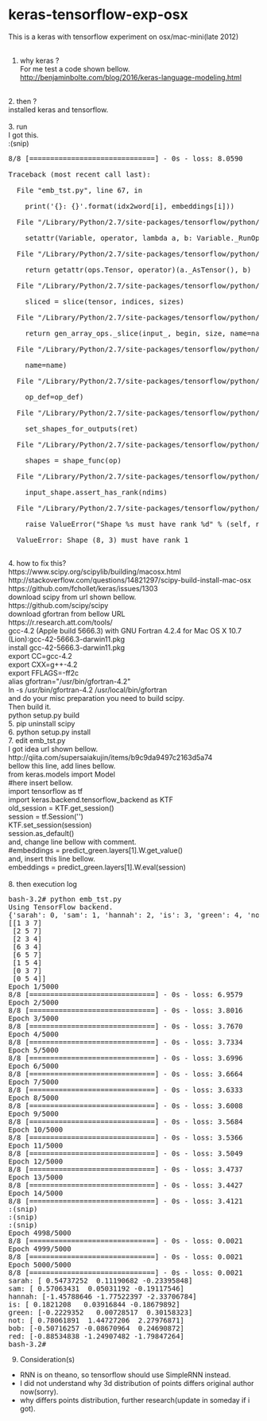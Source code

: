 # keras-tensorflow-exp-osx
This is a keras with tensorflow experiment on osx/mac-mini(late 2012)<BR>
<BR>
1. why keras ? <BR>
For me test a code shown bellow.<BR>
http://benjaminbolte.com/blog/2016/keras-language-modeling.html<BR>
<BR>
2. then ?<BR>
installed keras and tensorflow.<BR>
<BR>
3. run<BR>
I got this.<BR>
:(snip)<BR>
<pre>
8/8 [==============================] - 0s - loss: 8.0590<BR>
Traceback (most recent call last):<BR>
  File "emb_tst.py", line 67, in <module><BR>
    print('{}: {}'.format(idx2word[i], embeddings[i]))<BR>
  File "/Library/Python/2.7/site-packages/tensorflow/python/ops/variables.py", line 610, in <lambda><BR>
    setattr(Variable, operator, lambda a, b: Variable._RunOp(operator, a, b))<BR>
  File "/Library/Python/2.7/site-packages/tensorflow/python/ops/variables.py", line 625, in _RunOp<BR>
    return getattr(ops.Tensor, operator)(a._AsTensor(), b)<BR>
  File "/Library/Python/2.7/site-packages/tensorflow/python/ops/array_ops.py", line 167, in _SliceHelper<BR>
    sliced = slice(tensor, indices, sizes)<BR>
  File "/Library/Python/2.7/site-packages/tensorflow/python/ops/array_ops.py", line 217, in slice<BR>
    return gen_array_ops._slice(input_, begin, size, name=name)<BR>
  File "/Library/Python/2.7/site-packages/tensorflow/python/ops/gen_array_ops.py", line 1318, in _slice<BR>
    name=name)<BR>
  File "/Library/Python/2.7/site-packages/tensorflow/python/ops/op_def_library.py", line 655, in apply_op<BR>
    op_def=op_def)<BR>
  File "/Library/Python/2.7/site-packages/tensorflow/python/framework/ops.py", line 2156, in create_op<BR>
    set_shapes_for_outputs(ret)<BR>
  File "/Library/Python/2.7/site-packages/tensorflow/python/framework/ops.py", line 1612, in set_shapes_for_outputs<BR>
    shapes = shape_func(op)<BR>
  File "/Library/Python/2.7/site-packages/tensorflow/python/ops/array_ops.py", line 865, in _SliceShape<BR>
    input_shape.assert_has_rank(ndims)<BR>
  File "/Library/Python/2.7/site-packages/tensorflow/python/framework/tensor_shape.py", line 605, in assert_has_rank<BR>
    raise ValueError("Shape %s must have rank %d" % (self, rank))<BR>
  ValueError: Shape (8, 3) must have rank 1<BR>
</pre>
4. how to fix this?<BR>
  https://www.scipy.org/scipylib/building/macosx.html<BR>
  http://stackoverflow.com/questions/14821297/scipy-build-install-mac-osx<BR>
  https://github.com/fchollet/keras/issues/1303<BR>
  download scipy from url shown bellow.<BR>
  https://github.com/scipy/scipy<BR>
  download gfortran from bellow URL<BR>
  https://r.research.att.com/tools/<BR>
  gcc-4.2 (Apple build 5666.3) with GNU Fortran 4.2.4 for Mac OS X 10.7 (Lion):gcc-42-5666.3-darwin11.pkg <BR>
  install gcc-42-5666.3-darwin11.pkg<BR>
  export CC=gcc-4.2<BR>
  export CXX=g++-4.2<BR>
  export FFLAGS=-ff2c<BR>
  alias gfortran="/usr/bin/gfortran-4.2"<BR>
  ln -s /usr/bin/gfortran-4.2 /usr/local/bin/gfortran<BR>
  and do your misc preparation you need to build scipy.<BR>
  Then build it.<BR>
  python setup.py build<BR>
5. pip uninstall scipy<BR>
6. python setup.py install<BR>
7. edit emb_tst.py<BR>
   I got idea url shown bellow.<BR>
   http://qiita.com/supersaiakujin/items/b9c9da9497c2163d5a74<BR>
   bellow this line, add lines bellow.<BR>
   from keras.models import Model<BR>
   #here insert bellow.<BR>
   import tensorflow as tf<BR>
   import keras.backend.tensorflow_backend as KTF<BR>
   old_session = KTF.get_session() <BR>
   session = tf.Session('')<BR>
   KTF.set_session(session)<BR>
   session.as_default()<BR>
   and, change line bellow with comment.<BR>
   #embeddings = predict_green.layers[1].W.get_value()<BR>
   and, insert this line bellow.<BR>
   embeddings = predict_green.layers[1].W.eval(session)<BR>
<BR>
8. then execution log<BR>
<pre>
bash-3.2# python emb_tst.py
Using TensorFlow backend.
{'sarah': 0, 'sam': 1, 'hannah': 2, 'is': 3, 'green': 4, 'not': 5, 'bob': 6, 'red': 7}
[[1 3 7]
 [2 5 7]
 [2 3 4]
 [6 3 4]
 [6 5 7]
 [1 5 4]
 [0 3 7]
 [0 5 4]]
Epoch 1/5000
8/8 [==============================] - 0s - loss: 6.9579
Epoch 2/5000
8/8 [==============================] - 0s - loss: 3.8016
Epoch 3/5000
8/8 [==============================] - 0s - loss: 3.7670
Epoch 4/5000
8/8 [==============================] - 0s - loss: 3.7334
Epoch 5/5000
8/8 [==============================] - 0s - loss: 3.6996
Epoch 6/5000
8/8 [==============================] - 0s - loss: 3.6664
Epoch 7/5000
8/8 [==============================] - 0s - loss: 3.6333
Epoch 8/5000
8/8 [==============================] - 0s - loss: 3.6008
Epoch 9/5000
8/8 [==============================] - 0s - loss: 3.5684
Epoch 10/5000
8/8 [==============================] - 0s - loss: 3.5366
Epoch 11/5000
8/8 [==============================] - 0s - loss: 3.5049
Epoch 12/5000
8/8 [==============================] - 0s - loss: 3.4737
Epoch 13/5000
8/8 [==============================] - 0s - loss: 3.4427
Epoch 14/5000
8/8 [==============================] - 0s - loss: 3.4121
:(snip)
:(snip)
:(snip)
Epoch 4998/5000
8/8 [==============================] - 0s - loss: 0.0021
Epoch 4999/5000
8/8 [==============================] - 0s - loss: 0.0021
Epoch 5000/5000
8/8 [==============================] - 0s - loss: 0.0021
sarah: [ 0.54737252  0.11190682 -0.23395848]
sam: [ 0.57063431  0.05031192 -0.19117546]
hannah: [-1.45788646 -1.77522397 -2.33706784]
is: [ 0.1821208   0.03916844 -0.18679892]
green: [-0.2229352   0.00728517  0.30158323]
not: [ 0.78061891  1.44727206  2.27976871]
bob: [-0.50716257 -0.08670964  0.24690872]
red: [-0.88534838 -1.24907482 -1.79847264]
bash-3.2# 
</pre>

9. Consideration(s)<BR>
- RNN is on theano, so tensorflow should use SimpleRNN instead.<BR>
- I did not understand why 3d distribution of points differs original author now(sorry).<BR>
- why differs points distribution, further research(update in someday if i got).<BR>
